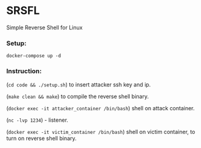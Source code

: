 # SRSFL
Simple Reverse Shell for Linux
### Setup:
```console
docker-compose up -d
```
### Instruction:

(`cd code && ./setup.sh`) to insert attacker ssh key and ip.

(`make clean && make`) to compile the reverse shell binary.

(`docker exec -it attacker_container /bin/bash`) shell on attack container.

(`nc -lvp 1234`) - listener.

(`docker exec -it victim_container /bin/bash`) shell on victim container, to turn on reverse shell binary.
